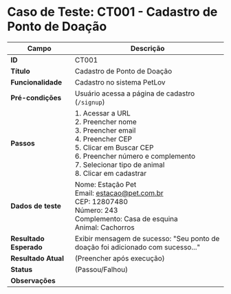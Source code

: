 # Caso de Teste: CT001 - Cadastro de Ponto de Doação

| Campo               | Descrição                                                |
|---------------------|----------------------------------------------------------|
| **ID**              | CT001                                                    |
| **Título**          | Cadastro de Ponto de Doação                              |
| **Funcionalidade**  | Cadastro no sistema PetLov                               |
| **Pré-condições**   | Usuário acessa a página de cadastro (`/signup`)         |
| **Passos**          | 1. Acessar a URL <br> 2. Preencher nome <br> 3. Preencher email <br> 4. Preencher CEP <br> 5. Clicar em Buscar CEP <br> 6. Preencher número e complemento <br> 7. Selecionar tipo de animal <br> 8. Clicar em cadastrar |
| **Dados de teste**   | Nome: Estação Pet <br> Email: estacao@pet.com.br <br> CEP: 12807480 <br> Número: 243 <br> Complemento: Casa de esquina <br> Animal: Cachorros |
| **Resultado Esperado** | Exibir mensagem de sucesso: "Seu ponto de doação foi adicionado com sucesso..." |
| **Resultado Atual**  | (Preencher após execução)                                |
| **Status**          | (Passou/Falhou)                                          |
| **Observações**     |                                                         |
